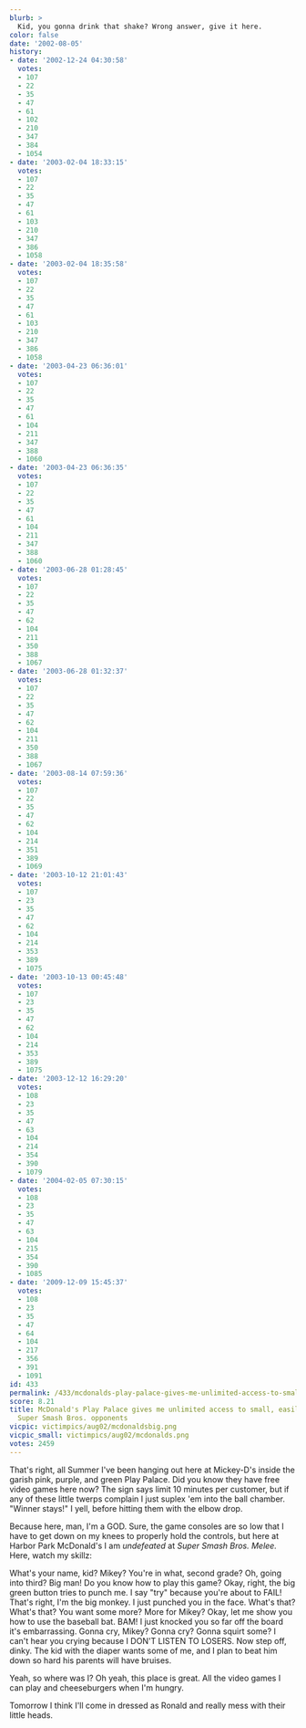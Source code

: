 ```yaml
---
blurb: >
  Kid, you gonna drink that shake? Wrong answer, give it here.
color: false
date: '2002-08-05'
history:
- date: '2002-12-24 04:30:58'
  votes:
  - 107
  - 22
  - 35
  - 47
  - 61
  - 102
  - 210
  - 347
  - 384
  - 1054
- date: '2003-02-04 18:33:15'
  votes:
  - 107
  - 22
  - 35
  - 47
  - 61
  - 103
  - 210
  - 347
  - 386
  - 1058
- date: '2003-02-04 18:35:58'
  votes:
  - 107
  - 22
  - 35
  - 47
  - 61
  - 103
  - 210
  - 347
  - 386
  - 1058
- date: '2003-04-23 06:36:01'
  votes:
  - 107
  - 22
  - 35
  - 47
  - 61
  - 104
  - 211
  - 347
  - 388
  - 1060
- date: '2003-04-23 06:36:35'
  votes:
  - 107
  - 22
  - 35
  - 47
  - 61
  - 104
  - 211
  - 347
  - 388
  - 1060
- date: '2003-06-28 01:28:45'
  votes:
  - 107
  - 22
  - 35
  - 47
  - 62
  - 104
  - 211
  - 350
  - 388
  - 1067
- date: '2003-06-28 01:32:37'
  votes:
  - 107
  - 22
  - 35
  - 47
  - 62
  - 104
  - 211
  - 350
  - 388
  - 1067
- date: '2003-08-14 07:59:36'
  votes:
  - 107
  - 22
  - 35
  - 47
  - 62
  - 104
  - 214
  - 351
  - 389
  - 1069
- date: '2003-10-12 21:01:43'
  votes:
  - 107
  - 23
  - 35
  - 47
  - 62
  - 104
  - 214
  - 353
  - 389
  - 1075
- date: '2003-10-13 00:45:48'
  votes:
  - 107
  - 23
  - 35
  - 47
  - 62
  - 104
  - 214
  - 353
  - 389
  - 1075
- date: '2003-12-12 16:29:20'
  votes:
  - 108
  - 23
  - 35
  - 47
  - 63
  - 104
  - 214
  - 354
  - 390
  - 1079
- date: '2004-02-05 07:30:15'
  votes:
  - 108
  - 23
  - 35
  - 47
  - 63
  - 104
  - 215
  - 354
  - 390
  - 1085
- date: '2009-12-09 15:45:37'
  votes:
  - 108
  - 23
  - 35
  - 47
  - 64
  - 104
  - 217
  - 356
  - 391
  - 1091
id: 433
permalink: /433/mcdonalds-play-palace-gives-me-unlimited-access-to-small-easilybeatable-super-smash-bros-opponents/
score: 8.21
title: McDonald's Play Palace gives me unlimited access to small, easily-beatable
  Super Smash Bros. opponents
vicpic: victimpics/aug02/mcdonaldsbig.png
vicpic_small: victimpics/aug02/mcdonalds.png
votes: 2459
---
```


That's right, all Summer I've been hanging out here at Mickey-D's inside
the garish pink, purple, and green Play Palace. Did you know they have
free video games here now? The sign says limit 10 minutes per customer,
but if any of these little twerps complain I just suplex 'em into the
ball chamber. "Winner stays!" I yell, before hitting them with the elbow
drop.

Because here, man, I'm a GOD. Sure, the game consoles are so low that I
have to get down on my knees to properly hold the controls, but here at
Harbor Park McDonald's I am *undefeated* at *Super Smash Bros. Melee.*
Here, watch my skillz:

What's your name, kid? Mikey? You're in what, second grade? Oh, going
into third? Big man! Do you know how to play this game? Okay, right, the
big green button tries to punch me. I say "try" because you're about to
FAIL! That's right, I'm the big monkey. I just punched you in the face.
What's that? What's that? You want some more? More for Mikey? Okay, let
me show you how to use the baseball bat. BAM! I just knocked you so far
off the board it's embarrassing. Gonna cry, Mikey? Gonna cry? Gonna
squirt some? I can't hear you crying because I DON'T LISTEN TO LOSERS.
Now step off, dinky. The kid with the diaper wants some of me, and I
plan to beat him down so hard his parents will have bruises.

Yeah, so where was I? Oh yeah, this place is great. All the video games
I can play and cheeseburgers when I'm hungry.

Tomorrow I think I'll come in dressed as Ronald and really mess with
their little heads.